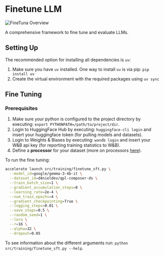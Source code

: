 # Finetune LLM

![FineTuna Overview](assets/FineTuna-Inside%20View.drawio.png "FineTuna Overview")

A comprehensive framework to fine tune and evaluate LLMs.

## Setting Up

The recommended option for installing all dependencies is `uv`:

1. Make sure you have `uv` installed. One way to install `uv` is via pip: `pip install uv`
2. Create the virtual environment with the required packages using `uv sync`

## Fine Tuning

### Prerequisites

1. Make sure your python is configured to the project directory by executing: `export PYTHONPATH=/path/to/project/dir`.
2. Login to HuggingFace Hub by executing: `huggingface-cli login` and insert your huggingface token (for pulling models and datasets).
3. Login to Weights & Biases by executing: `wandb login` and insert your W&B api key (for reporting training statistics to W&B).
4. Define a **processor** for your dataset (more on processors [here](processors/README.md)).


To run the fine tuning:

```bash
accelerate launch src/training/finetune_sft.py \
  --model_id=google/gemma-3-4b-it \
  --dataset_id=d4nieldev/qpl-composer-ds \
  --train_batch_size=1 \
  --gradient_accumulation_steps=8 \
  --learning_rate=2e-4 \
  --num_train_epochs=4 \
  --gradient_checkpointing=True \
  --logging_steps=0.01 \
  --save_steps=0.5 \
  --random_seed=1 \
  --lora \
  --r=16 \
  --alpha=32 \
  --dropout=0.05
```

To see information about the different arguments run: `python src/training/finetune_sft.py --help`.
